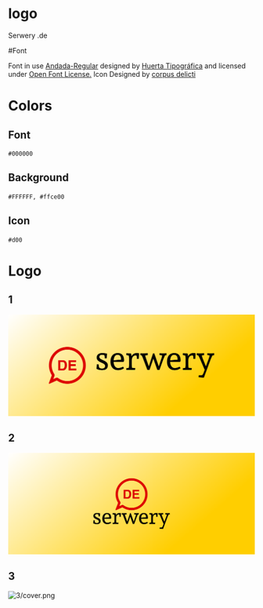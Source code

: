 # logo
Serwery .de

#Font

Font in use <a target="_blank" href="https://fonts.google.com/specimen/Andada">Andada-Regular</a> designed by
<a target="_blank" href="https://www.huertatipografica.com/en">Huerta Tipográfica</a>
and licensed under
<a target="_blank" href="http://scripts.sil.org/cms/scripts/page.php?site_id=nrsi&amp;id=OFL_web">Open Font License.</a>
Icon Designed by
<a target="_blank" href="https://thenounproject.com/corpusdelicti">corpus delicti</a>


# Colors

## Font

    #000000

## Background

    #FFFFFF, #ffce00

## Icon
  
    #d00


# Logo

## 1
![1/cover.png](1/cover.png)

## 2
![2/cover.png](2/cover.png)

## 3
![3/cover.png](3/cover.png)
